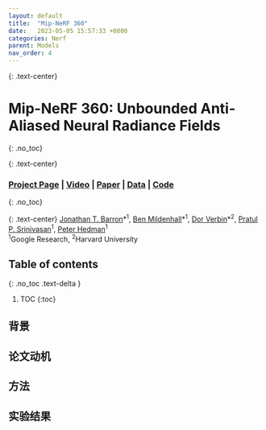 ```yaml
---
layout: default
title:  "Mip-NeRF 360"
date:   2023-05-05 15:57:33 +0800
categories: Nerf
parent: Models
nav_order: 4
---
```

{: .text-center}
# Mip-NeRF 360: Unbounded Anti-Aliased Neural Radiance Fields
{: .no_toc}

{: .text-center}
### [Project Page](https://jonbarron.info/mipnerf360/) | [Video](https://youtu.be/zBSH-k9GbV4) | [Paper](https://arxiv.org/abs/2111.12077) | [Data](http://storage.googleapis.com/gresearch/refraw360/360_v2.zip) | [Code](https://github.com/google-research/multinerf)    
{: .no_toc}

{: .text-center}
[Jonathan T. Barron](https://jonbarron.info/)\*<sup>1</sup>,
[Ben Mildenhall](http://bmild.github.io/)\*<sup>1</sup>,
[Dor Verbin](https://scholar.harvard.edu/dorverbin/home)\*<sup>2</sup>,
[Pratul P. Srinivasan](https://pratulsrinivasan.github.io/)<sup>1</sup>,
[Peter Hedman](https://phogzone.com/)<sup>1</sup> <br>
<sup>1</sup>Google Research, <sup>2</sup>Harvard University  

## Table of contents
{: .no_toc .text-delta }

1. TOC
{:toc}

## 背景

## 论文动机

## 方法

## 实验结果